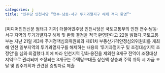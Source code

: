 ```yaml
---
categories: j
title: "민주당 인천시당 “연수·남동·서구 투기과열지구 해제 적극 환영”"
---
```

[미디어인천신문 엄태규 기자] 더불어민주당 인천시당은 국토교통부의 인천 연수·남동·서구 지역의 투기과열지구 해제 및 완화 결정을 적극 환영한다고 22일 밝혔다.국토교통부는 지난 21일 제3차 주거정책심의위원회와 제61차 부동산가격안정심의위원회를 개최해 인천 일부지역의 투기과열지구를 해제하는 내용의 ‘투기과열지구 및 조정대상지역 조정안’을 심의·의결했다.이에 따라 인천지역 강화·옹진을 제외한 8개구 전역이 조정대상지역으로 관리되며 조정되는 3개구는 주택담보대출 상한액 상승과 주택 취득 시 자금 조달 및 입주계획과 관련된 증빙자료 제출